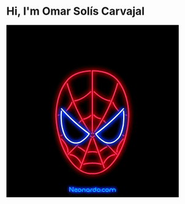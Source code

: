 
<h1>Hi, I'm Omar Solís Carvajal</h1>

<img src= 'https://github.com/Dev-socar/Dev-socar/blob/main/spider.gif' align="center" />
